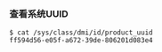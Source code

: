 ### 查看系统UUID

```shell
$ cat /sys/class/dmi/id/product_uuid
ff594d56-e05f-a672-39de-806201d083e4
```